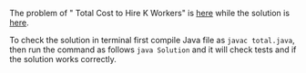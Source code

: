 The problem of " Total Cost to Hire K Workers" is [here](https://github.com/aurimas13/Solutions-To-Problems/blob/main/LeetCode/Java%20Solutions/Total%20Cost%20to%20Hire%20K%20Workers/README.md) while the solution is [here](https://github.com/aurimas13/Solutions-To-Problems/blob/main/LeetCode/Java%20Solutions/Total%20Cost%20to%20Hire%20K%20Workers/total.java).

To check the solution in terminal first compile Java file as `javac total.java`, then run the command as follows `java Solution` and it will check tests and if the solution works correctly.
